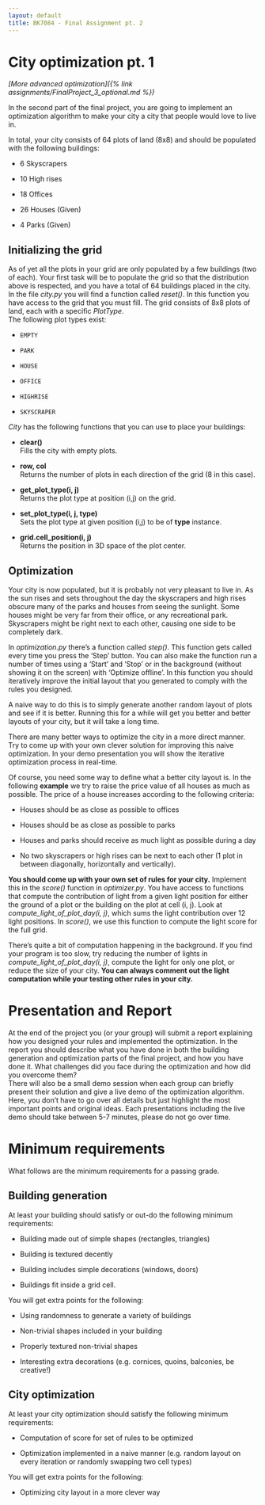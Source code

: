 ```yaml
---
layout: default
title: BK7084 - Final Assignment pt. 2
---
```


# City optimization pt. 1
_[More advanced optimization]({% link assignments/FinalProject_3_optional.md %})_

In the second part of the final project, you are going to implement an
optimization algorithm to make your city a city that people would love
to live in.

In total, your city consists of 64 plots of land (8x8) and should be
populated with the following buildings:

  - 6 Skyscrapers

  - 10 High rises

  - 18 Offices

  - 26 Houses (Given)

  - 4 Parks (Given)

## Initializing the grid

As of yet all the plots in your grid are only populated by a few
buildings (two of each). Your first task will be to populate the grid so
that the distribution above is respected, and you have a total of 64
buildings placed in the city. In the file *city.py* you will find a
function called *reset()*. In this function you have access to the grid
that you must fill. The grid consists of 8x8 plots of land, each with a
specific *PlotType*.  
The following plot types exist:  

  - `EMPTY`

  - `PARK`

  - `HOUSE`

  - `OFFICE`

  - `HIGHRISE`

  - `SKYSCRAPER`

*City* has the following functions that you can use to place your
buildings:

  - **clear()**  
    Fills the city with empty plots.

  - **row, col**  
    Returns the number of plots in each direction of the grid (8 in this
    case).

  - **get\_plot\_type(i, j)**  
    Returns the plot type at position (i,j) on the grid.

  - **set\_plot\_type(i, j, type)**  
    Sets the plot type at given position (i,j) to be of **type**
    instance.

  - **grid.cell\_position(i, j)**  
    Returns the position in 3D space of the plot center.

## Optimization

Your city is now populated, but it is probably not very pleasant to live
in. As the sun rises and sets throughout the day the skyscrapers and
high rises obscure many of the parks and houses from seeing the
sunlight. Some houses might be very far from their office, or any
recreational park. Skyscrapers might be right next to each other,
causing one side to be completely dark.

In *optimization.py* there’s a function called *step()*. This function
gets called every time you press the ‘Step’ button. You can also make
the function run a number of times using a ‘Start’ and ‘Stop’ or in the
background (without showing it on the screen) with ‘Optimize offline’.
In this function you should iteratively improve the initial layout that
you generated to comply with the rules you designed.

A naive way to do this is to simply generate another random layout of
plots and see if it is better. Running this for a while will get you
better and better layouts of your city, but it will take a long time.

There are many better ways to optimize the city in a more direct manner.
Try to come up with your own clever solution for improving this naive
optimization. In your demo presentation you will show the iterative
optimization process in real-time.

Of course, you need some way to define what a better city layout is. In
the following **example** we try to raise the price value of all houses
as much as possible. The price of a house increases according to the
following criteria:  

  - Houses should be as close as possible to offices

  - Houses should be as close as possible to parks

  - Houses and parks should receive as much light as possible during a
    day

  - No two skyscrapers or high rises can be next to each other (1 plot
    in between diagonally, horizontally and vertically).

**You should come up with your own set of rules for your city.**
Implement this in the *score()* function in *optimizer.py*. You have
access to functions that compute the contribution of light from a given
light position for either the ground of a plot or the building on the
plot at cell (i, j). Look at *compute\_light\_of\_plot\_day(i, j)*,
which sums the light contribution over 12 light positions. In *score()*,
we use this function to compute the light score for the full grid.

There’s quite a bit of computation happening in the background. If you
find your program is too slow, try reducing the number of lights in
*compute\_light\_of\_plot\_day(i, j)*, compute the light for only one
plot, or reduce the size of your city. **You can always comment out the
light computation while your testing other rules in your city.**

# Presentation and Report

At the end of the project you (or your group) will submit a report
explaining how you designed your rules and implemented the optimization.
In the report you should describe what you have done in both the
building generation and optimization parts of the final project, and how
you have done it. What challenges did you face during the optimization
and how did you overcome them?  
There will also be a small demo session when each group can briefly
present their solution and give a live demo of the optimization
algorithm. Here, you don’t have to go over all details but just
highlight the most important points and original ideas. Each
presentations including the live demo should take between 5-7 minutes,
please do not go over time.  

# Minimum requirements

What follows are the minimum requirements for a passing grade.

## Building generation

At least your building should satisfy or out-do the following minimum
requirements:

  - Building made out of simple shapes (rectangles, triangles)

  - Building is textured decently

  - Building includes simple decorations (windows, doors)

  - Buildings fit inside a grid cell.

You will get extra points for the following:

  - Using randomness to generate a variety of buildings

  - Non-trivial shapes included in your building

  - Properly textured non-trivial shapes

  - Interesting extra decorations (e.g. cornices, quoins, balconies, be
    creative\!)

## City optimization

At least your city optimization should satisfy the following minimum
requirements:

  - Computation of score for set of rules to be optimized

  - Optimization implemented in a naive manner (e.g. random layout on
    every iteration or randomly swapping two cell types)

You will get extra points for the following:

  - Optimizing city layout in a more clever way
